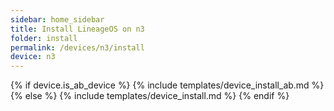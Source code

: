 ```yaml
---
sidebar: home_sidebar
title: Install LineageOS on n3
folder: install
permalink: /devices/n3/install
device: n3
---
```

{% if device.is_ab_device %}
{% include templates/device_install_ab.md %}
{% else %}
{% include templates/device_install.md %}
{% endif %}
